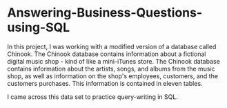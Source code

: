 # Answering-Business-Questions-using-SQL
In this project, I was working with a modified version of a database called Chinook. The Chinook database contains information about a fictional digital music shop - kind of like a mini-iTunes store.  The Chinook database contains information about the artists, songs, and albums from the music shop, as well as information on the shop's employees, customers, and the customers purchases. This information is contained in eleven tables. 

I came across this data set to practice query-writing in SQL.

